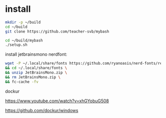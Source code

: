 # install

```bash
mkdir -p ~/build
cd ~/build
git clone https://github.com/teacher-svb/mybash
```

```bash
cd ~/build/mybash
./setup.sh
```

install jetbrainsmono nerdfont:

```bash
wget -P ~/.local/share/fonts https://github.com/ryanoasis/nerd-fonts/releases/download/v3.0.2/JetBrainsMono.zip \
&& cd ~/.local/share/fonts \
&& unzip JetBrainsMono.zip \
&& rm JetBrainsMono.zip \
&& fc-cache -fv
```

dockur

https://www.youtube.com/watch?v=xhGYobuG508

https://github.com/dockur/windows
